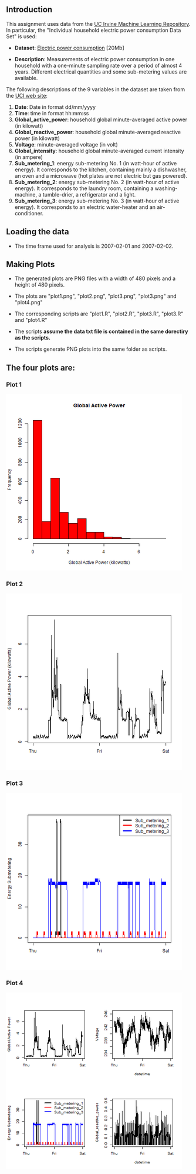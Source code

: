 ## Introduction

This assignment uses data from the <a href="http://archive.ics.uci.edu/ml/">UC Irvine Machine Learning Repository</a>. In particular, the "Individual household electric power consumption Data Set" is used:


* <b>Dataset</b>: <a href="https://d396qusza40orc.cloudfront.net/exdata%2Fdata%2Fhousehold_power_consumption.zip">Electric power consumption</a> [20Mb]

* <b>Description</b>: Measurements of electric power consumption in one household with a one-minute sampling rate over a period of almost 4 years. Different electrical quantities and some sub-metering values are available.


The following descriptions of the 9 variables in the dataset are taken from the 
<a href="https://archive.ics.uci.edu/ml/datasets/Individual+household+electric+power+consumption">
UCI web site</a>:

<ol>
<li><b>Date</b>: Date in format dd/mm/yyyy </li>
<li><b>Time</b>: time in format hh:mm:ss </li>
<li><b>Global_active_power</b>: household global minute-averaged active power (in kilowatt) </li>
<li><b>Global_reactive_power</b>: household global minute-averaged reactive power (in kilowatt) </li>
<li><b>Voltage</b>: minute-averaged voltage (in volt) </li>
<li><b>Global_intensity</b>: household global minute-averaged current intensity (in ampere) </li>
<li><b>Sub_metering_1</b>: energy sub-metering No. 1 (in watt-hour of active energy). It corresponds to the kitchen, containing mainly a dishwasher, an oven and a microwave (hot plates are not electric but gas powered). </li>
<li><b>Sub_metering_2</b>: energy sub-metering No. 2 (in watt-hour of active energy). It corresponds to the laundry room, containing a washing-machine, a tumble-drier, a refrigerator and a light. </li>
<li><b>Sub_metering_3</b>: energy sub-metering No. 3 (in watt-hour of active energy). It corresponds to an electric water-heater and an air-conditioner.</li>
</ol>



## Loading the data

* The time frame used for analysis is 2007-02-01 and 2007-02-02. 



## Making Plots

* The generated plots are PNG files with a width of 480 pixels and a height of 480 pixels.

* The plots are "plot1.png", "plot2.png", "plot3.png", "plot3.png" and "plot4.png"

* The corresponding scripts are "plot1.R", "plot2.R", "plot3.R", "plot3.R" and "plot4.R"

* The scripts <b>assume the data txt file is contained in the same dorectiry as the scripts.</b>

* The scripts generate PNG plots into the same folder as scripts.


## The four plots are: 

### Plot 1
![plot1.png](plot1.png) 


### Plot 2
![plot2.png](plot2.png) 


### Plot 3
![plot3.png](plot3.png) 


### Plot 4
![plot4.png](plot4.png) 


